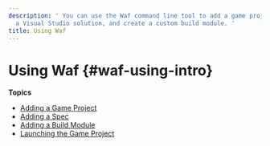 ```yaml
---
description: ' You can use the Waf command line tool to add a game project, create
  a Visual Studio solution, and create a custom build module. '
title: Using Waf
---
```

# Using Waf {#waf-using-intro}

**Topics**
+ [Adding a Game Project](/docs/userguide/waf/using-game-project.md)
+ [Adding a Spec](/docs/userguide/waf/using-spec.md)
+ [Adding a Build Module](/docs/userguide/waf/using-module.md)
+ [Launching the Game Project](/docs/userguide/waf/launching-project.md)
